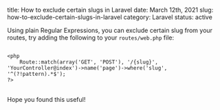 title: How to exclude certain slugs in Laravel
date: March 12th, 2021
slug: how-to-exclude-certain-slugs-in-laravel
category: Laravel
status: active

Using plain Regular Expressions, you can exclude certain slug from your routes, try adding the following to your `routes/web.php` file:

<pre>
<code class="php">
&lt;php
    Route::match(array('GET', 'POST'), '/{slug}', 'YourController@index')->name('page')->where('slug', '^(?!pattern).*$');
?&gt;
</code>
</pre>

Hope you found this useful!